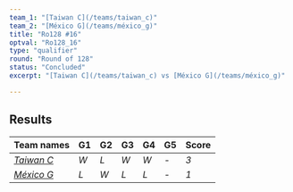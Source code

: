 ```yaml
---
team_1: "[Taiwan C](/teams/taiwan_c)"
team_2: "[México G](/teams/méxico_g)"
title: "Ro128 #16"
optval: "Ro128_16"
type: "qualifier"
round: "Round of 128"
status: "Concluded"
excerpt: "[Taiwan C](/teams/taiwan_c) vs [México G](/teams/méxico_g)"

---
```

## Results

| Team names | G1 | G2 | G3 | G4 | G5 | Score |
| -- | -- | -- | -- | -- | -- | -- |
| *[Taiwan C](/teams/taiwan_c)* | *W* | *L* | *W* | *W* | *-* | *3* |
| *[México G](/teams/méxico_g)* | *L* | *W* | *L* | *L* | *-* | *1* |
